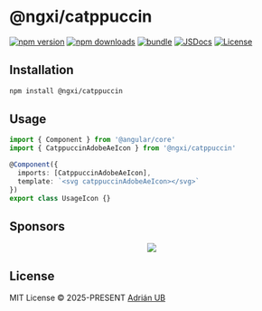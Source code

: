 # @ngxi/catppuccin

[![npm version][npm-version-src]][npm-version-href]
[![npm downloads][npm-downloads-src]][npm-downloads-href]
[![bundle][bundle-src]][bundle-href]
[![JSDocs][jsdocs-src]][jsdocs-href]
[![License][license-src]][license-href]

## Installation

```sh
npm install @ngxi/catppuccin
```

## Usage

```ts
import { Component } from '@angular/core'
import { CatppuccinAdobeAeIcon } from '@ngxi/catppuccin'

@Component({
  imports: [CatppuccinAdobeAeIcon],
  template: `<svg catppuccinAdobeAeIcon></svg>`
})
export class UsageIcon {}
```

## Sponsors

<p align="center">
  <a href="https://cdn.jsdelivr.net/gh/adrian-ub/static/sponsors.svg">
    <img src='https://cdn.jsdelivr.net/gh/adrian-ub/static/sponsors.svg'/>
  </a>
</p>

## License

MIT License © 2025-PRESENT [Adrián UB](https://github.com/adrian-ub)

<!-- Badges -->

[npm-version-src]: https://img.shields.io/npm/v/@ngxi/catppuccin?style=flat&colorA=080f12&colorB=1fa669
[npm-version-href]: https://npmjs.com/package/@ngxi/catppuccin
[npm-downloads-src]: https://img.shields.io/npm/dm/@ngxi/catppuccin?style=flat&colorA=080f12&colorB=1fa669
[npm-downloads-href]: https://npmjs.com/package/@ngxi/catppuccin
[bundle-src]: https://img.shields.io/bundlephobia/minzip/@ngxi/catppuccin?style=flat&colorA=080f12&colorB=1fa669&label=minzip
[bundle-href]: https://bundlephobia.com/result?p=@ngxi/catppuccin
[license-src]: https://img.shields.io/npm/l/@ngxi/catppuccin?style=flat&colorA=080f12&colorB=1fa669
[license-href]: https://github.com/adrian-ub/ngxi/blob/main/LICENSE
[jsdocs-src]: https://img.shields.io/badge/jsdocs-reference-080f12?style=flat&colorA=080f12&colorB=1fa669
[jsdocs-href]: https://www.jsdocs.io/package/@ngxi/catppuccin
